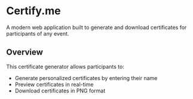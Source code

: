 # Certify.me 

A modern web application built to generate and download certificates for participants of any event.

## Overview

This certificate generator allows participants to:
- Generate personalized certificates by entering their name
- Preview certificates in real-time
- Download certificates in PNG format



